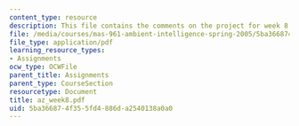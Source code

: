 ```yaml
---
content_type: resource
description: This file contains the comments on the project for week 8.
file: /media/courses/mas-961-ambient-intelligence-spring-2005/5ba366874f355fd4886da2540138a0a0_az_week8.pdf
file_type: application/pdf
learning_resource_types:
- Assignments
ocw_type: OCWFile
parent_title: Assignments
parent_type: CourseSection
resourcetype: Document
title: az_week8.pdf
uid: 5ba36687-4f35-5fd4-886d-a2540138a0a0
---
```

